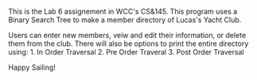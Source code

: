 This is the Lab 6 assignement in WCC's CS&145.
This program uses a Binary Search Tree to make a member directory of Lucas's Yacht Club.

Users can enter new members, veiw and edit their information, or delete them from the club. There will also be options to print the entire directory using: 
        1. In Order Traversal
        2. Pre Order Traveral
        3. Post Order Traversal

Happy Sailing!
